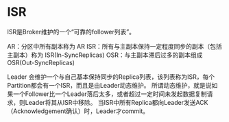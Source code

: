 # ISR
ISR是Broker维护的一个“可靠的follower列表”。


AR：分区中所有副本称为 AR
ISR：所有与主副本保持一定程度同步的副本（包括主副本）称为 ISR(In-SyncReplicas)
OSR：与主副本滞后过多的副本组成 OSR(Out-SyncReplicas)

Leader 会维护一个与自己基本保持同步的Replica列表，该列表称为ISR，每个Partition都会有一个ISR，而且是由Leader动态维护。
所谓动态维护，就是说如果一个Follower比一个Leader落后太多，或者超过一定时间未发起数据复制请求，则Leader将其从ISR中移除。
当ISR中所有Replica都向Leader发送ACK（Acknowledgement确认）时，Leader才commit。


